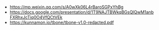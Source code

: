- https://mp.weixin.qq.com/s/A0wXk06L4rBaroSGPxYhBg
- https://docs.google.com/presentation/d/1T9NAJTBWkqBGsQlQwM1anbFXRhxJcTiq0O4VfQCtVEk
- https://kunnamon.io/tbone/tbone-v1.0-redacted.pdf
